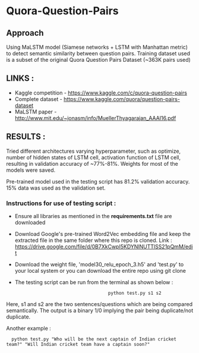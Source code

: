 # Quora-Question-Pairs

## Approach

Using MaLSTM model (Siamese networks + LSTM with Manhattan metric) to detect semantic similarity between question pairs. 
Training dataset used is a subset of the original Quora Question Pairs Dataset (~363K pairs used) 

## LINKS :
 * Kaggle competition - https://www.kaggle.com/c/quora-question-pairs
 * Complete dataset - https://www.kaggle.com/quora/question-pairs-dataset
 * MaLSTM paper - http://www.mit.edu/~jonasm/info/MuellerThyagarajan_AAAI16.pdf
 

## RESULTS :

Tried different architectures varying hyperparameter, such as optimize, number of hidden states of LSTM cell, 
activation function of LSTM cell, resulting in validation accuracy of ~77%-81%. Weights for most of the models were saved.

Pre-trained model used in the testing script has 81.2% validation accuracy. 15% data was used as the validation set.


### Instructions for use of testing script :

* Ensure all libraries as mentioned in the **requirements.txt** file are downloaded
* Download Google's pre-trained Word2Vec embedding file and keep the extracted file in the same folder where this repo is cloned. 
Link : https://drive.google.com/file/d/0B7XkCwpI5KDYNlNUTTlSS21pQmM/edit
* Download the weight file, 'model30_relu_epoch_3.h5' and 'test.py' to your local system or you can download the entire repo using git clone
* The testing script can be run from the terminal as shown below :

                                         python test.py s1 s2

Here, s1 and s2 are the two sentences/questions which are being compared semantically. The output is a binary 1/0 implying the pair being 
duplicate/not duplicate. 

Another example :         
      
      python test.py "Who will be the next captain of Indian cricket team?" "Will Indian cricket team have a captain soon?"
